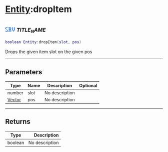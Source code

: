 # [Entity](../entity/README.md):dropItem

### <img src="../../.gitbook/assets/server.png" width="32" height="32" /> $TITLE_NAME$

```lua
boolean Entity:dropItem(slot, pos)
```

Drops the given item slot on the given pos<br>

-----------------
## Parameters

| Type   | Name | Description | Optional |
| ------ | ---- | ----------- | -------: |
| number | slot | No description |  |
| [Vector](../vector/README.md) | pos | No description |  |

-----------------
## Returns

| Type   | Description |
| ------ | ----------: |
| boolean | No description |
